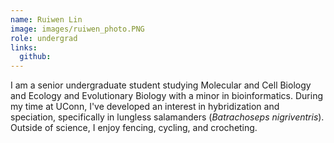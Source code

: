 ```yaml
---
name: Ruiwen Lin
image: images/ruiwen_photo.PNG
role: undergrad
links:
  github:
---
```


I am a senior undergraduate student studying Molecular and Cell Biology and Ecology and Evolutionary Biology with a minor in bioinformatics. During my time at UConn, I've developed an interest in hybridization and speciation, specifically in lungless salamanders (<i>Batrachoseps nigriventris</i>). 
Outside of science, I enjoy fencing, cycling, and crocheting.
